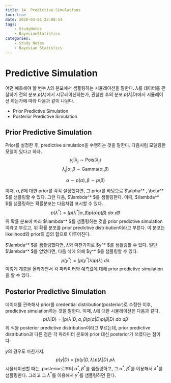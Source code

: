 ```yaml
---
title: 14. Predictive Simulations
toc: true
date: 2020-03-01 22:08:14
tags:
	- StudyNotes
	- BayesianStatistics
categories:
	- Study Notes
	- Bayesian Statistics
---
```




# Predictive Simulation



어떤 예측해야 할 변수 $\lambda$의 분포에서 샘플링하는 시뮬레이션을 말한다. $\lambda$를 데이터를 관찰하기 전의 분포 $p(\lambda)$에서 시뮤레이션하는가, 관찰한 후의 분포 $p(\lambda|D)$에서 시뮬레이션 하는가에 따라 다음과 같이 나뉜다.

- Prior Predictive Simulation
- Posterior Predictive Simulation



## Prior Predictive Simulation

Prior를 설정한 후, predictive simulation을 수행하는 것을 말한다. 다음처럼 모델링한 모델이 있다고 하자.
$$
y_i|\lambda_{j} \sim \text{Pois}(\lambda_{j})
$$
$$
\lambda_j|\alpha,\beta \sim \text{Gamma}(\alpha, \beta)
$$

$$
\alpha \sim p(\alpha), \beta \sim p(\beta)
$$

이때, $\alpha,\beta$에 대한 prior를 각각 설정했다면, 그 prior를 바탕으로 $\alpha^* , \beta^* $를 샘플링할 수 있다. 그런 다음, $\lambda^* $를 샘플링한다. 이때, $\lambda^* $를 샘플링하는 확률분포는 다음처럼 표시할 수 있다.
$$
p(\lambda^* ) = \int p(\lambda^* |\alpha,\beta) p(\alpha) p(\beta) ~d\alpha ~d\beta
$$
위 확률 분포에 따라 $\lambda^* $를 샘플링하는 것을 prior predictive simulation이라고 부르고, 위 확률 분포를 prior predictive distribution이라고 부른다. 이 분포는 likelihood와 prior의 곱의 합으로 이루어진다.

$\lambda^* $를 샘플링했다면, $\lambda$와 마찬가지로 $y^* $를 샘플링할 수 있다. 일단 $\lambda^* $를 얻었다면, 다음 식에 의해 $y^* $를 샘플링할 수 있다.
$$
p(y^* ) = \int p(y^* |\lambda)p(\lambda) ~d\lambda
$$
이렇게 계층을 올라가면서 각 파라미터와 예측값에 대해 prior predictive simulation을 할 수 있다.



## Posterior Predictive Simulation

데이터를 관측해서 prior를 credential distribution(posterior)로 수정한 이후, predictive simulation하는 것을 말한다. 이때, $\lambda$에 대한 시뮬레이션은 다음과 같다.
$$
p(\lambda|D) = \int p(\lambda|D,\alpha,\beta)p(\alpha|D)p(\beta|D) ~d\alpha ~d\beta
$$
위 식을 posterior predictive distribution이라고 부르는데, prior predictive distribution과 다른 점은 각 파라미터 분포에 prior 대신 posterior가 쓰였다는 점이다.

$y$의 경우도 마찬가지.
$$
p(y|D) = \int p(y|D,\lambda)p(\lambda|D) ~p\lambda
$$
시뮬레이션할 때는, posterior로부터 $\alpha^* ,\beta^*$를 샘플링하고, 그 $\alpha^* , \beta^*$를 이용해서 $\lambda^*$를 샘플링한다. 그리고 그 $\lambda^*$를 이용해서 $y^*$를 샘플링하면 된다.
